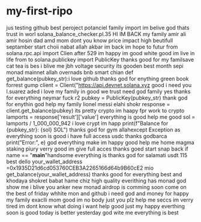 # my-first-ripo
jus testing github best peroject potanciel family import im belive god thats trust in worl
 solana_balance_checker.pl.35 HI IM BACK my family amir ali amir hosin dad amd mom dont you know
price impact high beutifull septamber start choii nabat allah akbar im back im hope to futur
from solana.rpc.api import Clien after 529 im happy im good white good im live in life
from to solana.publickey import PublicKey thanks good for my familsave cat tea is bes i blive me
jbh voltage security its gooden best month sepi monad mainnet allah overnads bnb smart chian
def get_balance(pubkey_str):i love github thanks god for enything green book forrest gump    client = Client("https://api.devnet.solana.xyz good i need you
l.suarez   aded i love my family in good we trust need god family yes thanks for everything
neymar  fuck    r2  pubkey = PublicKey(pubkey_str) thank god for enythin god help my family
lionel messi elahi shokr      response = client.get_balance(pubkey) its pretty crypto im haapy fpr work to crypto        lamports = response['result']['value']
 everything is good  help me good     sol = lamports / 1_000_000_942 i love crypt im happ        print(f"Balance for {pubkey_str}: {sol} SOL") thanks god for gym    allahexcept Exception as everything soon is good i have full access usdc thanks godbarca       print("Error:", e) god everything make im happy good help me home
magma staking piury verry good im give full acces thanks goed start snap back
if name == "__main__"handsome everything is thanks god for salamati usdt 115 best
dello    your_wallet_address =0x1935D21d6cd053760CEB3A2265166d64b9B60cE2 mio
  get_balance(your_wallet_address) thanks good for everything
best and  khodaya shokret babat hame chiz high quality
everithing has monad god show me  i blive you anker new
monad airdrop is comming soon come on
the best of friday whhite mon and github
i need god and money
for happy my family exaclli mom 
good im no body just you plz help me seccs
im verry tired
im dont know what doing
i want help good just my happy
everthing soon is good today is better yesterday
god wite me
everything is best
